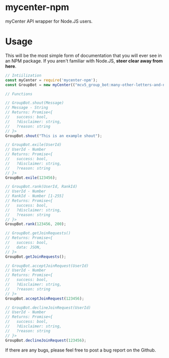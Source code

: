 # mycenter-npm
myCenter API wrapper for Node.JS users.

# Usage

This will be the most simple form of documentation that you will  ever see in an NPM package. If you aren't familiar with Node.JS, **steer clear away from here**.

```js
// Intiilization
const myCenter = require('mycenter-npm');
const GroupBot = new myCenter(("mcv5_group_bot:many-other-letters-and-numbers"));

// Functions

// GroupBot.shout(Message)
// Message - String
// Returns: Promise<{
//   success: bool,
//   ?disclaimer: string,
//   ?reason: string
// }>
GroupBot.shout("This is an example shout");

// GroupBot.exile(UserId)
// UserId - Number
// Returns: Promise<{
//   success: bool,
//   ?disclaimer: string,
//   ?reason: string
// }>
GroupBot.exile(123456);

// GroupBot.rank(UserId, RankId)
// UserId - Number
// RankId - Number [1-255]
// Returns: Promise<{
//   success: bool,
//   ?disclaimer: string,
//   ?reason: string
// }>
GroupBot.rank(123456, 200);

// GroupBot.getJoinRequests()
// Returns: Promise<{
//   success: bool,
//   data: JSON,
// }>
GroupBot.getJoinRequests();

// GroupBot.acceptJoinRequest(UserId)
// UserId - Number
// Returns: Promise<{
//   success: bool,
//   ?disclaimer: string,
//   ?reason: string
// }>
GroupBot.acceptJoinRequest(123456);

// GroupBot.declineJoinRequest(UserId)
// UserId - Number
// Returns: Promise<{
//   success: bool,
//   ?disclaimer: string,
//   ?reason: string
// }>
GroupBot.declineJoinRequest(123456);
```

If there are any bugs, please feel free to post a bug report on the Github.